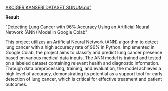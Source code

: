 [AKCİĞER KANSERİ DATASET SUNUM.pdf](https://github.com/user-attachments/files/17577851/AKCIGER.KANSERI.DATASET.SUNUM.pdf)



**Result**

"Detecting Lung Cancer with 96% Accuracy Using an Artificial Neural Network (ANN) Model in Google Colab"

This project utilizes an Artificial Neural Network (ANN) algorithm to detect lung cancer with a high accuracy rate of 96% in Python. Implemented in Google Colab, the project aims to classify and predict lung cancer presence based on various medical data inputs. The ANN model is trained and tested on a labeled dataset containing relevant health and diagnostic information. Through data preprocessing, training, and evaluation, the model achieves a high level of accuracy, demonstrating its potential as a support tool for early detection of lung cancer, which is critical for effective treatment and patient outcomes.
